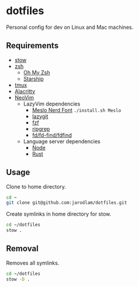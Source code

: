 # dotfiles

Personal config for dev on Linux and Mac machines.

## Requirements

- [stow](https://www.gnu.org/software/stow/)
- [zsh](https://zsh.org)
  - [Oh My Zsh](https://ohmyz.sh/)
  - [Starship](https://starship.rs)
- [tmux](https://github.com/tmux/tmux)
- [Alacritty](https://github.com/alacritty/alacritty)
- [NeoVim](https://neovim.io/)
  - LazyVim dependencies
    - [Meslo Nerd Font](https://github.com/ryanoasis/nerd-fonts) `./install.sh Meslo`
    - [lazygit](https://github.com/jesseduffield/lazygit)
    - [fzf](https://github.com/junegunn/fzf)
    - [ripgrep](https://github.com/BurntSushi/ripgrep)
    - [fd/fd-find/fdfind](https://github.com/sharkdp/fd)
  - Language server dependencies
    - [Node](https://github.com/nvm-sh/nvm)
    - [Rust](https://rustup.rs/)

## Usage

Clone to home directory.

```sh
cd ~
git clone git@github.com:jarodlam/dotfiles.git
```

Create symlinks in home directory for stow.

```sh
cd ~/dotfiles
stow .
```

## Removal

Removes all symlinks.

```sh
cd ~/dotfiles
stow -D .
```
